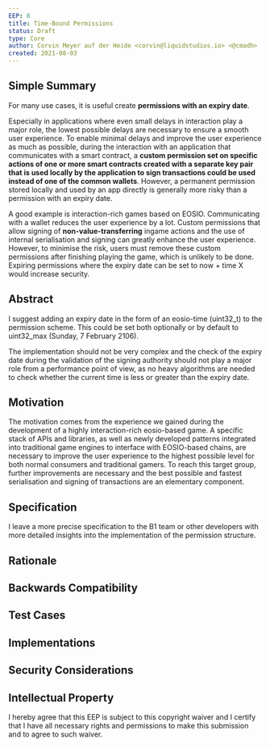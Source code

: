 ```yaml
---
EEP: 8
title: Time-Bound Permissions
status: Draft
type: Core
author: Corvin Meyer auf der Heide <corvin@liquidstudios.io> <@cmadh>
created: 2021-08-03
---
```


## Simple Summary

For many use cases, it is useful create **permissions with an expiry date**. 

Especially in applications where even small delays in interaction play a major role, the lowest possible delays are necessary to ensure a smooth user experience. To enable minimal delays and improve the user experience as much as possible, during the interaction with an application that communicates with a smart contract, a **custom permission set on specific actions of one or more smart contracts created with a separate key pair that is used locally by the application to sign transactions could be used instead of one of the common wallets**. However, a permanent permission stored locally and used by an app directly is generally more risky than a permission with an expiry date. 

A good example is interaction-rich games based on EOSIO. Communicating with a wallet reduces the user experience by a lot. Custom permissions that allow signing of **non-value-transferring** ingame actions and the use of internal serialisation and signing can greatly enhance the user experience. However, to minimise the risk, users must remove these custom permissions after finishing playing the game, which is unlikely to be done. Expiring permissions where the expiry date can be set to now + time X would increase security.

## Abstract

I suggest adding an expiry date in the form of an eosio-time (uint32_t) to the permission scheme. This could be set both optionally or by default to uint32_max (Sunday, 7 February 2106).

The implementation should not be very complex and the check of the expiry date during the validation of the signing authority should not play a major role from a performance point of view, as no heavy algorithms are needed to check whether the current time is less or greater than the expiry date.

## Motivation

The motivation comes from the experience we gained during the development of a highly interaction-rich eosio-based game. A specific stack of APIs and libraries, as well as newly developed patterns integrated into traditional game engines to interface with EOSIO-based chains, are necessary to improve the user experience to the highest possible level for both normal consumers and traditional gamers. To reach this target group, further improvements are necessary and the best possible and fastest serialisation and signing of transactions are an elementary component. 

## Specification

I leave a more precise specification to the B1 team or other developers with more detailed insights into the implementation of the permission structure.

## Rationale

## Backwards Compatibility

## Test Cases

## Implementations

## Security Considerations

## Intellectual Property
I hereby agree that this EEP is subject to this copyright waiver and I certify that I have all necessary rights and permissions to make this submission and to agree to such waiver.
